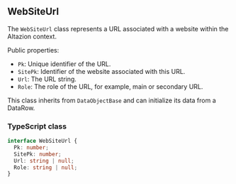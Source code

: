 ﻿## WebSiteUrl

The `WebSiteUrl` class represents a URL associated with a website within the Altazion context.

Public properties:
- `Pk`: Unique identifier of the URL.
- `SitePk`: Identifier of the website associated with this URL.
- `Url`: The URL string.
- `Role`: The role of the URL, for example, main or secondary URL.

This class inherits from `DataObjectBase` and can initialize its data from a DataRow.

### TypeScript class
```typescript
interface WebSiteUrl {
  Pk: number;
  SitePk: number;
  Url: string | null;
  Role: string | null;
}
```